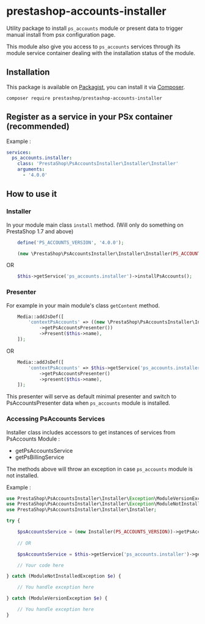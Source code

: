 # prestashop-accounts-installer

Utility package to install `ps_accounts` module or present data to trigger manual install from psx configuration page.

This module also give you access to `ps_accounts` services through its module service container dealing with the installation status of the module.

## Installation

This package is available on [Packagist](https://packagist.org/packages/prestashop/prestashop-accounts-installer), 
you can install it via [Composer](https://getcomposer.org).

```shell script
composer require prestashop/prestashop-accounts-installer
```
## Register as a service in your PSx container (recommended)

Example :

```yaml
services:
  ps_accounts.installer:
    class: 'PrestaShop\PsAccountsInstaller\Installer\Installer'
    arguments:
      - '4.0.0'
```

## How to use it 

### Installer

In your module main class `install` method. (Will only do something on PrestaShop 1.7 and above)

```php
    define('PS_ACCOUNTS_VERSION', '4.0.0'); 

    (new \PrestaShop\PsAccountsInstaller\Installer\Installer(PS_ACCOUNTS_VERSION))->installPsAccounts();
```

OR

```php
    $this->getService('ps_accounts.installer')->installPsAccounts();
```

### Presenter

For example in your main module's class `getContent` method.

```php
    Media::addJsDef([
        'contextPsAccounts' => ((new \PrestaShop\PsAccountsInstaller\Installer\Installer(PS_ACCOUNTS_VERSION))
            ->getPsAccountsPresenter())
            ->Present($this->name),
    ]);
```
OR

```php
    Media::addJsDef([
        'contextPsAccounts' => $this->getService('ps_accounts.installer')
            ->getPsAccountsPresenter()
            ->present($this->name),
    ]);
```

This presenter will serve as default minimal presenter and switch to PsAccountsPresenter data when `ps_accounts` module is installed.

### Accessing PsAccounts Services

Installer class includes accessors to get instances of services from PsAccounts Module :

* getPsAccountsService
* getPsBillingService

The methods above will throw an exception in case `ps_accounts` module is not installed.

Example :

```php
use PrestaShop\PsAccountsInstaller\Installer\Exception\ModuleVersionException;
use PrestaShop\PsAccountsInstaller\Installer\Exception\ModuleNotInstalledException;
use PrestaShop\PsAccountsInstaller\Installer\Installer;

try {

    $psAccountsService = (new Installer(PS_ACCOUNTS_VERSION))->getPsAccountsService();
    
    // OR

    $psAccountsService = $this->getService('ps_accounts.installer')->getPsAccountsService();

    // Your code here

} catch (ModuleNotInstalledException $e) {

    // You handle exception here

} catch (ModuleVersionException $e) {

    // You handle exception here
}
```
